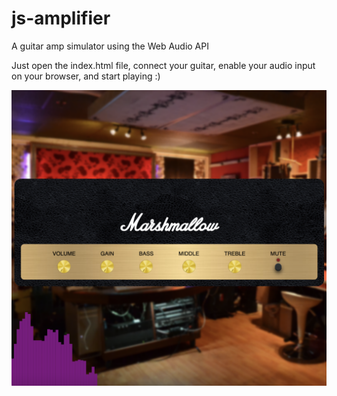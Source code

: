# js-amplifier
A guitar amp simulator using the Web Audio API

Just open the index.html file, connect your guitar, enable your audio input on your browser, and start playing :)

![Sample app image - Marshmallow Amplifier](./img/sample.png)
